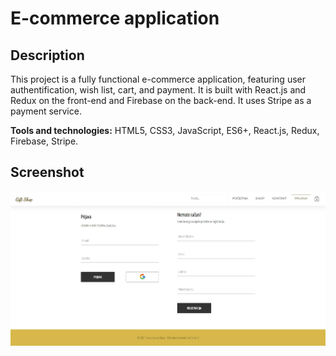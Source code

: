 # E-commerce application

## Description

This project is a fully functional e-commerce application, featuring user authentification, wish list, cart, and payment. It is built with React.js and Redux on the front-end and Firebase on the back-end. It uses Stripe as a payment service.

**Tools and technologies:** HTML5, CSS3, JavaScript, ES6+, React.js, Redux, Firebase, Stripe.

## Screenshot
![image](public/signinPicture.jpeg)
